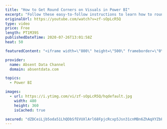 ```yaml
---
title: "How to Get Round Corners on Visuals in Power BI"
excerpt: "Follow these easy-to-follow instructions to learn how to round the corners of your visuals borders in Power BI."
originalUrl: https://youtube.com/watch?v=zf-sOpLcR5Q
type: video
price: Free
length: PT1M39S
publishedDateTime: 2020-07-26T13:01:58Z
heat: 50

featuredContent: "<iframe width=\"800\" height=\"500\" frameborder=\"0\" src=\"https://www.youtube.com/embed/zf-sOpLcR5Q\" allow=\"accelerometer; autoplay; encrypted-media; gyroscope; picture-in-picture\" allowfullscreen></iframe>"

provider:
  name: Absent Data Channel
  domain: absentdata.com

topics:
  - Power BI

images:
  - url: https://i.ytimg.com/vi/zf-sOpLcR5Q/hqdefault.jpg
    width: 480
    height: 360
    isCached: true

secured: "dZDCeiLjb5oda51LhQDbSfEVUXlArl68FpjcRcxp5Jsn31cnMBn6ZhAqXYZbFnTdjicWGHehjCFpVw/NhQ+Xg5inQAY1UWIhvAdFahFrXzEzq6wX5W008Fy7z3YDPTDmH8BRPuUfwKvRkIuP3zWUOQgjzf3WXj3Au9EaZLK9G7DU1w0AGgSw2tuLHxEDrl0TQKM3aUZwxkMPrrkRh7S15yDqJMAvqBhHdKlBXu/T/t9eFC4zJjbUwOIlzkjsrckmxlFFB7UJqWY4Uv9bBx3gBjz+Npib0YupHh9kC3v7bYQYZOn13vvdivVtVWXaKJO9I2W3NcJ86lbSAPGBa99UIFmrIPD4D1fOAKVd/+CVz7yYhAwTPrlgpwsynOHIpyrFO4Ke+ZnePur8/jkR+GtLSh/9I5WJfYVAmFNz6AXGqSI=;Y0HHSml3o9p6JQVVMWDoeg=="
---
```


